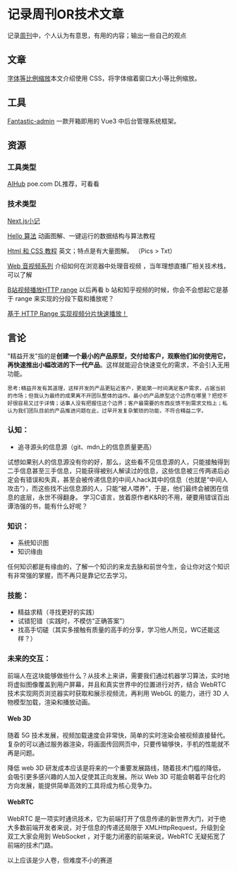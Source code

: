 # 记录周刊OR技术文章

记录[周刊](https://www.ruanyifeng.com/blog/)中，个人认为有意思，有用的内容；输出一些自己的观点



## 文章
[字体等比例缩放](https://tobiasahlin.com/blog/responsive-fluid-css-type-scales/)本文介绍使用 CSS，将字体缩着窗口大小等比例缩放。


## 工具
 [Fantastic-admin](https://github.com/fantastic-admin/basic)  一款开箱即用的 Vue3 中后台管理系统框架。 




## 资源

### 工具类型

 [AIHub](https://www.aihub.cn/)  poe.com DL推荐，可看看





### 技术类型

[Next.js小记](https://www.bilibili.com/read/cv20992052)

[Hello 算法](https://www.hello-algo.com/)  动画图解、一键运行的数据结构与算法教程

 [Html 和 CSS 教程](https://internetingishard.netlify.app/html-and-css/)   英文；特点是有大量图解。 （Pics > Txt）

 [Web 音视频系列](https://hughfenghen.github.io/tag/WebAV/)    介绍如何在浏览器中处理音视频 ，当年理想直播厂相关技术栈，可以了解

[B站视频播放HTTP range](https://juejin.cn/post/7255110638154072120) 以后再看 b 站和知乎视频的时候，你会不会想起它是基于 range 来实现的分段下载和播放呢？ 

[基于 HTTP Range 实现视频分片快速播放！](https://www.quanzhan.co/archives/572)



## 言论

[精益开发的精益是什么？]: https://www.ruanyifeng.com/blog/2023/09/weekly-issue-270.html

 "精益开发"指的是**创建一个最小的产品原型，交付给客户，观察他们如何使用它，再快速推出小幅改进的下一代产品**。这样就能迎合快速变化的需求，不会引入无用功能。 

```
思考:精益开发有其道理，这样开发的产品更贴近客户，更能第一时间满足客户需求，占据当前的市场；但我认为最终的成果离不开团队整体的运作。最小的产品原型这个边界在哪里？把控不好很容易又过于详情；话事人没有把握住这个边界；客户最需要的东西反馈不到需求文档上；私认为我们团队目前的产品推进问题在此，过早开发复杂繁琐的功能，不符合精益二字。
```





### 认知：

- 追寻源头的信息源（git、mdn上的信息质量更高）

 试想如果别人的信息源没有你的好，那么，这些看不见信息源的人，只能接触得到二手信息甚至三手信息，只能获得被别人解读过的信息，这些信息被三传两递后必定会有错误和失真，甚至会被传递信息的中间人hack其中的信息（也就是“中间人攻击”），而这些找不出信息源的人，只能“被人喂养”，于是，他们最终会被困在信息的底层，永世不得翻身。 学习C语言，放着原作者K&R的不用，硬要用错误百出谭浩强的书，能有什么好呢？ 



### 知识：

- 系统知识图
- 知识缘由

 任何知识都是有缘由的，了解一个知识的来龙去脉和前世今生，会让你对这个知识有非常强的掌握，而不再只是靠记忆去学习。 

### 技能：

- 精益求精（寻找更好的实践）
- 试错犯错（实践时，不模仿“正确答案”）
- 找高手切磋（其实多接触有质量的高手的分享，学习他人所见，WC还能这样？）





### 未来的交互：

 前端人在这块能够做些什么？从技术上来讲，需要我们通过机器学习算法，实时地将虚拟图像覆盖到用户屏幕，并且和真实世界中的位置进行对齐，结合 WebRTC 技术实现网页浏览器实时获取和展示视频流，再利用 WebGL 的能力，进行 3D 人物模型加载，渲染和播放动画。 

#### **Web 3D**

随着 5G 技术发展，视频加载速度会非常快，简单的实时渲染会被视频直接替代。复杂的可以通过服务器渲染，将画面传回网页中，只要传输够快，手机的性能就不再是问题。

降低 web 3D 研发成本应该是将来的一个重要发展路线，随着技术门槛的降低，会吸引更多感兴趣的人加入促使其正向发展。所以 Web 3D 可能会朝着平台化的方向发展，能提供简单高效的工具将成为核心竞争力。

#### WebRTC

WebRTC 是一项实时通讯技术，它为前端打开了信息传递的新世界大门，对于绝大多数前端开发者来说，对于信息的传递还局限于 XMLHttpRequest，升级到全双工大家会用到 WebSocket ，对于能力闭塞的前端来说，WebRTC 无疑拓宽了前端的技术门路。

以上应该是少人卷，但难度不小的赛道

